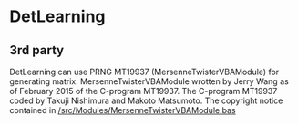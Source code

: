 # DetLearning
## 3rd party
DetLearning can use PRNG MT19937 (MersenneTwisterVBAModule) for generating matrix. MersenneTwisterVBAModule wrotten by Jerry Wang as of February 2015 of the C-program MT19937. The C-program MT19937 coded by Takuji Nishimura and Makoto Matsumoto. The copyright notice contained in [/src/Modules/MersenneTwisterVBAModule.bas](https://github.com/iEPCBM/DetLearning/blob/main/src/Modules/3rd_party/MersenneTwisterVBAModule.bas)
